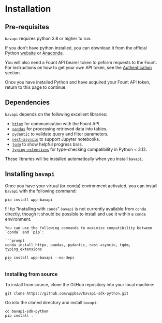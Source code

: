 # Installation

## Pre-requisites

`bavapi` requires python 3.8 or higher to run.

If you don't have python installed, you can download it from the official Python [website](https://www.python.org/downloads/) or [Anaconda](https://www.anaconda.com/).

You will also need a Fount API bearer token to peform requests to the Fount. For instructions on how to get your own API token, see the [Authentication](authentication.md) section.

Once you have installed Python and have acquired your Fount API token, return to this page to continue.

## Dependencies

`bavapi` depends on the following excellent libraries:

- [`httpx`](https://www.python-httpx.org/) for communication with the Fount API.
- [`pandas`](https://pandas.pydata.org/docs/index.html) for processing retrieved data into tables.
- [`pydantic`](https://docs.pydantic.dev/latest/) to validate query and filter parameters.
- [`nest-asyncio`](https://github.com/erdewit/nest_asyncio) to support Jupyter notebooks.
- [`tqdm`](https://tqdm.github.io/) to show helpful progress bars.
- [`typing-extensions`](https://typing-extensions.readthedocs.io/en/latest/) for type-checking compatibility in Python < 3.12.

These libraries will be installed automatically when you install `bavapi`.

## Installing `bavapi`

Once you have your virtual (or conda) environment activated, you can install `bavapi` with the following command:

```prompt
pip install wpp-bavapi
```

!!! tip "Installing with `conda`"
    `bavapi` is not currently available from `conda` directly, though it should be possible to install and use it within a `conda` environment.

    You can use the following commands to maximize compatibility between `conda` and `pip`:

    ```prompt
    conda install httpx, pandas, pydantic, nest-asyncio, tqdm, typing_extensions

    pip install wpp-bavapi --no-deps
    ```

### Installing from source

To install from source, clone the GitHub repository into your local machine:

```prompt
git clone https://github.com/wppbav/bavapi-sdk-python.git
```

Go into the cloned directory and install `bavapi`:

```prompt
cd bavapi-sdk-python
pip install .
```
